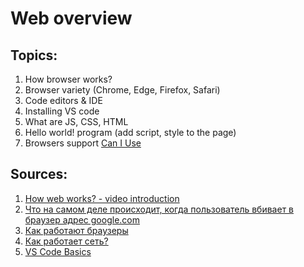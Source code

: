 # Web overview

## Topics:

1. How browser works?
2. Browser variety (Chrome, Edge, Firefox, Safari)
3. Code editors & IDE
4. Installing VS code
5. What are JS, CSS, HTML
6. Hello world! program (add script, style to the page)
7. Browsers support [Can I Use](caniuse.com)


## Sources:

1. [How web works? - video introduction](https://www.youtube.com/playlist?list=PLo3w8EB99pqLEopnunz-dOOBJ8t-Wgt2g)
2. [Что на самом деле происходит, когда пользователь вбивает в браузер адрес google.com](https://habr.com/ru/company/htmlacademy/blog/254825/)
3. [Как работают браузеры](https://developer.mozilla.org/ru/docs/Web/Performance/How_browsers_work)
4. [Как работает сеть?](https://doka.guide/tools/network/)
5. [VS Code Basics](https://code.visualstudio.com/docs/introvideos/basics)

